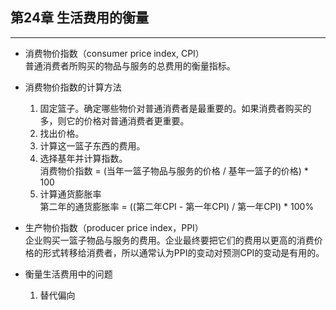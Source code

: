 ## 第24章 生活费用的衡量

---
* 消费物价指数（consumer price index, CPI）  
普通消费者所购买的物品与服务的总费用的衡量指标。

* 消费物价指数的计算方法  
  1. 固定篮子。确定哪些物价对普通消费者是最重要的。如果消费者购买的多，则它的价格对普通消费者更重要。
  2. 找出价格。
  3. 计算这一篮子东西的费用。
  4. 选择基年并计算指数。  
  消费物价指数 = (当年一篮子物品与服务的价格 / 基年一篮子的价格) * 100
  5. 计算通货膨胀率  
  第二年的通货膨胀率 = ((第二年CPI - 第一年CPI) / 第一年CPI) * 100%

* 生产物价指数（producer price index，PPI）  
企业购买一篮子物品与服务的费用。企业最终要把它们的费用以更高的消费价格的形式转移给消费者，所以通常认为PPI的变动对预测CPI的变动是有用的。

* 衡量生活费用中的问题  
  1. 替代偏向  
  